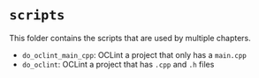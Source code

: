 # `scripts`

This folder contains the scripts that are used by multiple chapters.

 * `do_oclint_main_cpp`: OCLint a project that only has a `main.cpp`
 * `do_oclint`: OCLint a project that has `.cpp` and `.h` files